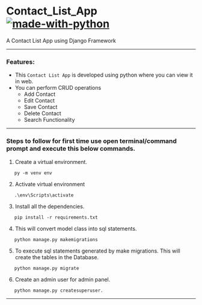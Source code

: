 # Contact_List_App [![made-with-python](https://img.shields.io/badge/Made%20with-Python-1f425f.svg)](https://www.python.org/)
A Contact List App using Django Framework

--------------------------------------------------------
### Features:
* This `Contact List App` is developed using python where you can view it in web.
* You can perform CRUD operations
  * Add Contact
  * Edit Contact
  * Save Contact
  * Delete Contact
  * Search Functionality
----------------------------------------------------
### Steps to follow for first time use open terminal/command prompt and execute this below commands.

1. Create a virtual environment.
~~~
   py -m venv env
~~~
2. Activate virtual environment
~~~
   .\env\Scripts\activate
~~~
3. Install all the dependencies.
~~~
   pip install -r requirements.txt
~~~
4. This will convert model class into sql statements.
~~~
   python manage.py makemigrations
~~~
5.  To execute sql statements generated by make migrations. This will create the tables in the Database. 
~~~
   python manage.py migrate
~~~
6. Create an admin user for admin panel.
~~~
   python manage.py createsuperuser.
~~~
--------------------------------------------------
